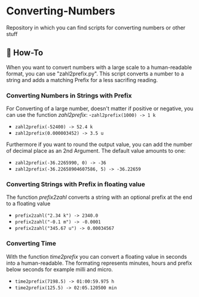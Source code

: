 # Converting-Numbers

Repository in which you can find scripts for converting numbers or other stuff

## 📐 How-To
When you want to convert numbers with a large scale to a human-readable format, 
you can use "zahl2prefix.py".
This script converts a number to a string and adds a matching Prefix for a less sacrifing reading.

### Converting Numbers in Strings with Prefix
For Converting of a large number, doesn't matter if positive or negative, you can use the function
*zahl2prefix*:
-`zahl2prefix(1000) -> 1 k`
- `zahl2prefix(-52400) -> 52.4 k`
- `zahl2prefix(0.000003452) -> 3.5 u`

Furthermore if you want to round the output value, you can add the number of decimal place as an 2nd
Argument. The default value amounts to one:
- `zahl2prefix(-36.2265990, 0) -> -36`
- `zahl2prefix(-36.22658904607586, 5) -> -36.22659`

### Converting Strings with Prefix in floating value 
The function *prefix2zahl* converts a string with an optional prefix at the end to a floating value
- `prefix2zahl("2.34 k") -> 2340.0`
- `prefix2zahl("-0.1 m") -> -0.0001`
- `prefix2zahl("345.67 u") -> 0.00034567`

### Converting Time
With the function *time2prefix* you can convert a floating value in seconds into a human-readable. The 
formating represents minutes, hours and prefix below seconds for example milli and micro. 
- `time2prefix(7198.5) -> 01:00:59.975 h`
- `time2prefix(125.5) -> 02:05.120500 min`
